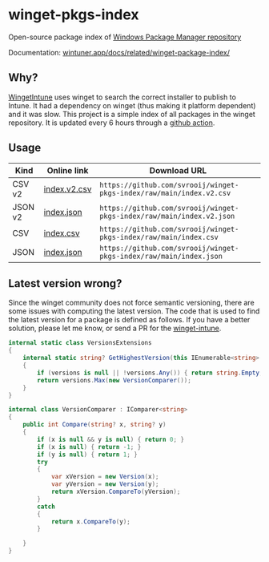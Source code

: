 # winget-pkgs-index

Open-source package index of [Windows Package Manager repository](https://github.com/microsoft/winget-pkgs)

Documentation: [wintuner.app/docs/related/winget-package-index/](https://wintuner.app/docs/related/winget-package-index/)

## Why?

[WingetIntune](https://github.com/svrooij/wingetintune) uses winget to search the correct installer to publish to Intune. It had a dependency on winget (thus making it platform dependent) and it was slow. This project is a simple index of all packages in the winget repository. It is updated every 6 hours through a [github action](https://github.com/svrooij/winget-pkgs-index/actions/workflows/refresh.yml).

## Usage

| Kind | Online link | Download URL |
| ---- | ----------- | ------------ |
| CSV v2 | [index.v2.csv](https://github.com/svrooij/winget-pkgs-index/blob/main/index.v2.csv) | `https://github.com/svrooij/winget-pkgs-index/raw/main/index.v2.csv` |
| JSON v2 | [index.json](https://github.com/svrooij/winget-pkgs-index/blob/main/index.v2.json) | `https://github.com/svrooij/winget-pkgs-index/raw/main/index.v2.json` |
| CSV | [index.csv](https://github.com/svrooij/winget-pkgs-index/blob/main/index.csv) | `https://github.com/svrooij/winget-pkgs-index/raw/main/index.csv` |
| JSON | [index.json](https://github.com/svrooij/winget-pkgs-index/blob/main/index.json) | `https://github.com/svrooij/winget-pkgs-index/raw/main/index.json` |

## Latest version wrong?

Since the winget community does not force semantic versioning, there are some issues with computing the latest version.
The code that is used to find the latest version for a package is defined as follows.
If you have a better solution, please let me know, or send a PR for the [winget-intune](https://github.com/svrooij/WingetIntune/blob/cead73bcacfa1d9062c77d2fc027175520f407b9/src/Winget.CommunityRepository/VersionsExtensions.cs#L8C1-L36C2).

```csharp
internal static class VersionsExtensions
{
    internal static string? GetHighestVersion(this IEnumerable<string> versions)
    {
        if (versions is null || !versions.Any()) { return string.Empty; }
        return versions.Max(new VersionComparer());
    }
}

internal class VersionComparer : IComparer<string>
{
    public int Compare(string? x, string? y)
    {
        if (x is null && y is null) { return 0; }
        if (x is null) { return -1; }
        if (y is null) { return 1; }
        try
        {
            var xVersion = new Version(x);
            var yVersion = new Version(y);
            return xVersion.CompareTo(yVersion);
        }
        catch
        {
            return x.CompareTo(y);
        }

    }
}
```
